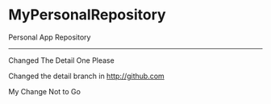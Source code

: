 # MyPersonalRepository
Personal App Repository

*************
Changed The Detail One Please

Changed the detail branch in http://github.com

My Change Not to Go